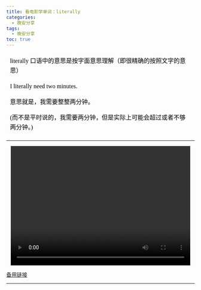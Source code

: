 ```yaml
---
title: 看电影学单词：literally
categories:
  - 晚安分享
tags:
  - 晚安分享
toc: true 
---
```




<!-- literally 口语中的意思是按字面意思理解（即很精确的按照文字的意思）

I literally need two minutes. 

意思就是，我需要整整两分钟。

(而不是平时说的，我需要两分钟，但是实际上可能会超过或者不够两分钟。) -->

<section id="nice" data-tool="mdnice编辑器" data-website="https://www.mdnice.com" style="font-size: 16px; color: black; padding: 0 10px; line-height: 1.6; word-spacing: 0px; letter-spacing: 0px; word-break: break-word; word-wrap: break-word; text-align: left; font-family: Optima-Regular, Optima, PingFangSC-light, PingFangTC-light, 'PingFang SC', Cambria, Cochin, Georgia, Times, 'Times New Roman', serif;"><p data-tool="mdnice编辑器" style="font-size: 16px; padding-top: 8px; padding-bottom: 8px; margin: 0; line-height: 26px; color: black;">literally 口语中的意思是按字面意思理解（即很精确的按照文字的意思）</p>
<p data-tool="mdnice编辑器" style="font-size: 16px; padding-top: 8px; padding-bottom: 8px; margin: 0; line-height: 26px; color: black;">I literally need two minutes.</p>
<p data-tool="mdnice编辑器" style="font-size: 16px; padding-top: 8px; padding-bottom: 8px; margin: 0; line-height: 26px; color: black;">意思就是，我需要整整两分钟。</p>
<p data-tool="mdnice编辑器" style="font-size: 16px; padding-top: 8px; padding-bottom: 8px; margin: 0; line-height: 26px; color: black;">(而不是平时说的，我需要两分钟，但是实际上可能会超过或者不够两分钟。)</p>
</section>



---

<p style="text-align:center">
   <video width="480" height="320" controls>
       <source src="/video/115.mp4">
   </video>
</p>
 <p><a href="/video/115.mp4">备用链接</a></p>
 
---







